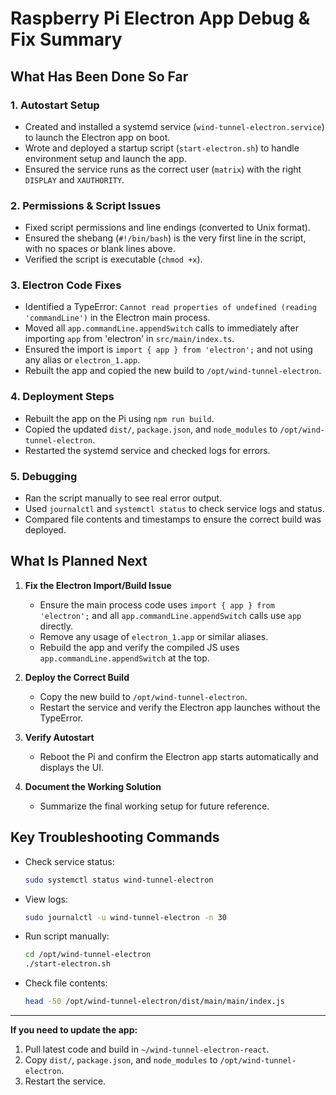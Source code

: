 # Raspberry Pi Electron App Debug & Fix Summary

## What Has Been Done So Far

### 1. **Autostart Setup**
- Created and installed a systemd service (`wind-tunnel-electron.service`) to launch the Electron app on boot.
- Wrote and deployed a startup script (`start-electron.sh`) to handle environment setup and launch the app.
- Ensured the service runs as the correct user (`matrix`) with the right `DISPLAY` and `XAUTHORITY`.

### 2. **Permissions & Script Issues**
- Fixed script permissions and line endings (converted to Unix format).
- Ensured the shebang (`#!/bin/bash`) is the very first line in the script, with no spaces or blank lines above.
- Verified the script is executable (`chmod +x`).

### 3. **Electron Code Fixes**
- Identified a TypeError: `Cannot read properties of undefined (reading 'commandLine')` in the Electron main process.
- Moved all `app.commandLine.appendSwitch` calls to immediately after importing `app` from 'electron' in `src/main/index.ts`.
- Ensured the import is `import { app } from 'electron';` and not using any alias or `electron_1.app`.
- Rebuilt the app and copied the new build to `/opt/wind-tunnel-electron`.

### 4. **Deployment Steps**
- Rebuilt the app on the Pi using `npm run build`.
- Copied the updated `dist/`, `package.json`, and `node_modules` to `/opt/wind-tunnel-electron`.
- Restarted the systemd service and checked logs for errors.

### 5. **Debugging**
- Ran the script manually to see real error output.
- Used `journalctl` and `systemctl status` to check service logs and status.
- Compared file contents and timestamps to ensure the correct build was deployed.

## What Is Planned Next

1. **Fix the Electron Import/Build Issue**
   - Ensure the main process code uses `import { app } from 'electron';` and all `app.commandLine.appendSwitch` calls use `app` directly.
   - Remove any usage of `electron_1.app` or similar aliases.
   - Rebuild the app and verify the compiled JS uses `app.commandLine.appendSwitch` at the top.

2. **Deploy the Correct Build**
   - Copy the new build to `/opt/wind-tunnel-electron`.
   - Restart the service and verify the Electron app launches without the TypeError.

3. **Verify Autostart**
   - Reboot the Pi and confirm the Electron app starts automatically and displays the UI.

4. **Document the Working Solution**
   - Summarize the final working setup for future reference.

## Key Troubleshooting Commands

- Check service status:
  ```bash
  sudo systemctl status wind-tunnel-electron
  ```
- View logs:
  ```bash
  sudo journalctl -u wind-tunnel-electron -n 30
  ```
- Run script manually:
  ```bash
  cd /opt/wind-tunnel-electron
  ./start-electron.sh
  ```
- Check file contents:
  ```bash
  head -50 /opt/wind-tunnel-electron/dist/main/main/index.js
  ```

---

**If you need to update the app:**
1. Pull latest code and build in `~/wind-tunnel-electron-react`.
2. Copy `dist/`, `package.json`, and `node_modules` to `/opt/wind-tunnel-electron`.
3. Restart the service. 